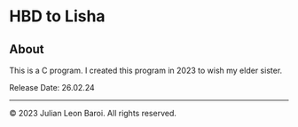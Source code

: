 # HBD to Lisha
<p>
  <h2> About </h2>
  This is a C program. I created this program in 2023 to wish my elder sister.
</p>
<p>
  Release Date: 26.02.24
</p>
<hr size = "3">
<p>
  © 2023 Julian Leon Baroi. All rights reserved.
</p>
